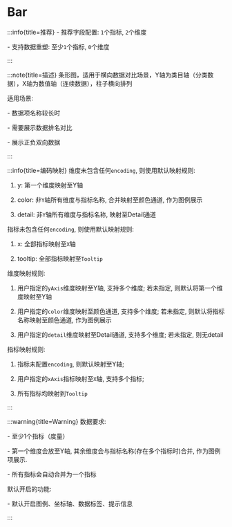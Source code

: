 # Bar

:::info{title=推荐}
\- 推荐字段配置: `1`个指标, `2`个维度

\- 支持数据重塑: 至少`1`个指标, `0`个维度

:::

:::note{title=描述}
条形图，适用于横向数据对比场景，Y轴为类目轴（分类数据），X轴为数值轴（连续数据），柱子横向排列

适用场景:

\- 数据项名称较长时

\- 需要展示数据排名对比

\- 展示正负双向数据

:::

:::info{title=编码映射}
维度未包含任何`encoding`, 则使用默认映射规则:

1. y: 第一个维度映射至Y轴

2. color: 非`Y`轴所有维度与指标名称, 合并映射至颜色通道, 作为图例展示

3. detail: 非`Y`轴所有维度与指标名称, 映射至Detail通道

指标未包含任何`encoding`, 则使用默认映射规则:

1. x: 全部指标映射至`X`轴

2. tooltip: 全部指标映射至`Tooltip`



维度映射规则:

1. 用户指定的`yAxis`维度映射至Y轴, 支持多个维度; 若未指定, 则默认将第一个维度映射至Y轴

2. 用户指定的`color`维度映射至颜色通道, 支持多个维度; 若未指定, 则默认将指标名称映射至颜色通道, 作为图例展示

3. 用户指定的`detail`维度映射至Detail通道, 支持多个维度; 若未指定, 则无detail

指标映射规则:

1. 指标未配置`encoding`, 则默认映射至Y轴;

2. 用户指定的`xAxis`指标映射至`X`轴, 支持多个指标;

3. 所有指标均映射到`Tooltip`

:::

:::warning{title=Warning}
数据要求:

\- 至少1个指标（度量）

\- 第一个维度会放至Y轴, 其余维度会与指标名称(存在多个指标时)合并, 作为图例项展示.

\- 所有指标会自动合并为一个指标

默认开启的功能:

\- 默认开启图例、坐标轴、数据标签、提示信息

:::


